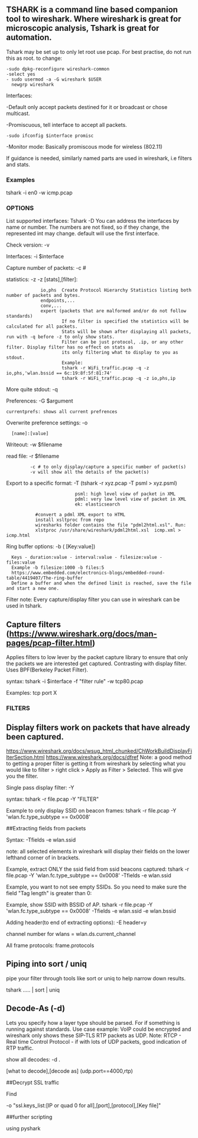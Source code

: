 ## TSHARK is a command line based companion tool to wireshark. Where wireshark is great for microscopic analysis, Tshark is great for automation.

Tshark may be set up to only let root use pcap. For best practise, do not run this as root. to change:
  
    -sudo dpkg-reconfigure wireshark-common
    -select yes
    - sudo usermod -a -G wireshark $USER
      newgrp wireshark

Interfaces: 

  -Default only accept packets destined for it or broadcast or chose multicast.
  
  -Promiscuous, tell interface to accept all packets. 
    
    -sudo ifconfig $interface promisc
  
  -Monitor mode: Basically promiscous mode for wireless (802.11)


If guidance is needed, similarly named parts are used in wireshark, i.e filters and stats.

### Examples

tshark -i en0 -w icmp.pcap


### OPTIONS

List supported interfaces: Tshark -D
 You can address the interfaces by name or number. The numbers are not fixed, so if they change, the represented int may change.
  default will use the first interface.

Check version: -v

Interfaces: -i $interface
                                
Capture number of packets: -c #

statistics: -z 
      -z [stats],[filter]: 
      
                 io,phs  Create Protocol Hierarchy Statistics listing both number of packets and bytes. 
                 endpoints,...
                 conv,...
                 expert (packets that are malformed and/or do not follow standards)
                         If no filter is specified the statistics will be calculated for all packets.
                         Stats will be shown after displaying all packets, run with -q before -z to only show stats.
                         Filter can be just protocol, .ip, or any other filter. Display filter has no effect on stats as
                         its only filtering what to display to you as stdout.
                         Example:
                         tshark -r WiFi_traffic.pcap -q -z io,phs,'wlan.bssid == 6c:19:8f:5f:81:74'
                         tshark -r WiFi_traffic.pcap -q -z io,phs,ip

More quite stdout: -q

Preferences: -G $argument
             
    currentprefs: shows all current prefrences
    
Overwrite preference settings: -o
    
      [name]:[value]

Writeout: -w $filename

read file: -r $filename
             
             -c # to only display/capture a specific number of packet(s)
             -v will show all the details of the packet(s)
     
Export to a specific format: -T   (tshark -r xyz.pcap -T psml > xyz.psml)
                              
                              psml: high level view of packet in XML
                              pdml: very low level view of packet in XML
                              ek: elasticsearch

               #convert a pdml XML export to HTML 
               install xsltproc from repo
               wiresharks folder contains the file "pdml2html.xsl". Run:
               xlstproc /usr/share/wireshark/pdml2html.xsl  icmp.xml > icmp.html
       
Ring buffer options: -b  ( [Key:value])
      
      Keys - duration:value - interval:value - filesize:value - files:value
      Example -b filesize:1000 -b files:5
      https://www.embedded.com/electronics-blogs/embedded-round-table/4419407/The-ring-buffer
      Define a buffer and when the defined limit is reached, save the file and start a new one.

Filter note: Every capture/display filter you can use in wireshark can be used in tshark.

## Capture filters (https://www.wireshark.org/docs/man-pages/pcap-filter.html)
  Applies filters to low lever by the packet capture library to ensure that only the packets we are interested get captured.
  Contrasting with display filter. Uses BPF(Berkeley Packet Filter).
  
 syntax: tshark -i $interface -f "filter rule" -w tcp80.pcap

 Examples: tcp port X
 
 
### FILTERS 
 
 ## Display filters work on packets that have already been captured.
  https://www.wireshark.org/docs/wsug_html_chunked/ChWorkBuildDisplayFilterSection.html
  https://www.wireshark.org/docs/dfref
  Note: a good method to getting a proper filter is getting it from wireshark by selecting what you would like to filter > 
  right click > Apply as Filter > Selected. This will give you the filter. 
  
  Single pass display filter: -Y
  
  syntax: tshark -r file.pcap -Y "FILTER" 
 
  Example to only display SSID on beacon frames: tshark -r file.pcap -Y 'wlan.fc.type_subtype == 0x0008'  
  
  
##Extracting fields from packets

Syntax: -Tfields -e wlan.ssid

note: all selected elements in wireshark will display their fields on the lower lefthand corner of in brackets.

Example, extract ONLY the ssid field from ssid beacons captured:
  tshark -r file.pcap -Y 'wlan.fc.type_subtype == 0x0008' -Tfields -e wlan.ssid

Example, you want to not see empty SSIDs. So you need to make sure the field "Tag length" is greater than 0:

Example, show SSID with BSSID of AP. 
tshark -r file.pcap -Y 'wlan.fc.type_subtype == 0x0008' -Tfields -e wlan.ssid -e wlan.bssid

Adding header(to end of extracting options): -E header=y

channel number for wlans = wlan.ds.current_channel

All frame protocols: frame.protocols


## Piping into sort / uniq
 
 pipe your filter through tools like sort or uniq to help narrow down results. 
  
  tshark ..... | sort | uniq


## Decode-As  (-d)
 Lets you specify how a layer type should be parsed. For if something is running against standards.
  Use case example: VoIP could be encrypted and wireshark only shows these SIP-TLS RTP packets as UDP.
  Note: RTCP - Real time Control Protocol - if with lots of UDP packets, good indication of RTP traffic.
  
  show all decodes: -d .
  
  [what to decode],[decode as]  (udp.port==4000,rtp)
  
  

##Decrypt SSL traffic
  
  Find 
  
  -o "ssl.keys_list:[IP or quad 0 for all],[port],[protocol],[Key file]" 




##further scripting
 
  using pyshark
 



